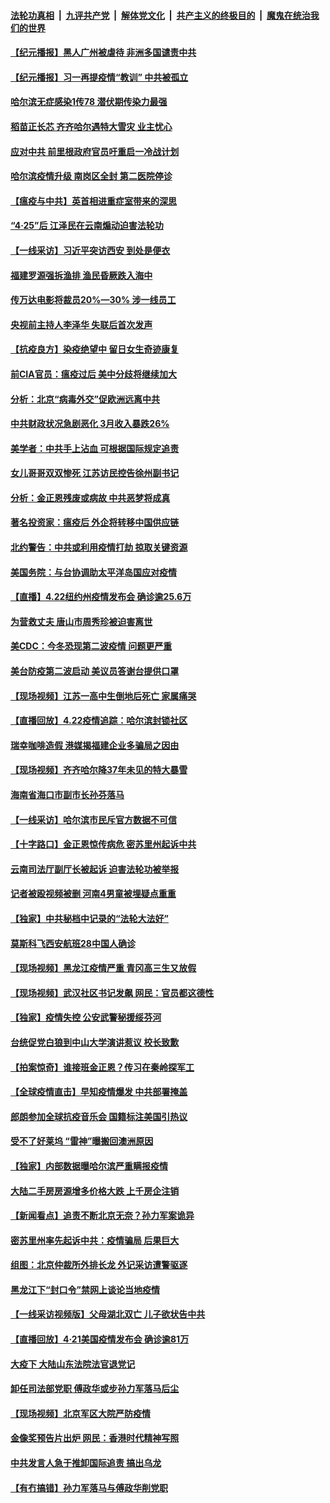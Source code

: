####  [法轮功真相](../../../../basic/blob/master/README.md?t=04230501) &nbsp;|&nbsp; [九评共产党](../../../../9ping.md/blob/master/README.md?t=04230501) &nbsp;|&nbsp; [解体党文化](../../../../jtdwh.md/blob/master/README.md?t=04230501)  &nbsp;|&nbsp; [共产主义的终极目的](../../../../gczydzjmd.md/blob/master/README.md?t=04230501) &nbsp;|&nbsp; [魔鬼在统治我们的世界](../../../../mgztzwmdsj.md/blob/master/README.md?t=04230501) 

#### [【纪元播报】黑人广州被虐待 非洲多国谴责中共](../pages/nsc413/n12053217.md?t=04230501) 

#### [【纪元播报】习一再提疫情“教训” 中共被孤立](../pages/nsc413/n12053185.md?t=04230501) 

#### [哈尔滨无症感染1传78 潜伏期传染力最强](../pages/nsc413/n12052906.md?t=04230501) 

#### [稻苗正长芯 齐齐哈尔遇特大雪灾 业主忧心](../pages/nsc413/n12053184.md?t=04230501) 

#### [应对中共 前里根政府官员吁重启一冷战计划](../pages/nsc413/n12053125.md?t=04230501) 

#### [哈尔滨疫情升级 南岗区全封 第二医院停诊](../pages/nsc413/n12052017.md?t=04230501) 

#### [【瘟疫与中共】英首相进重症室带来的深思](../pages/nsc413/n12049532.md?t=04230501) 

#### [“4·25”后 江泽民在云南煽动迫害法轮功](../pages/nsc413/n12052774.md?t=04230501) 

#### [【一线采访】习近平突访西安 到处是便衣](../pages/nsc413/n12053085.md?t=04230501) 

#### [福建罗源强拆渔排 渔民昏厥跌入海中](../pages/nsc413/n12052944.md?t=04230501) 

#### [传万达电影将裁员20%—30% 涉一线员工](../pages/nsc413/n12052791.md?t=04230501) 

#### [央视前主持人李泽华 失联后首次发声](../pages/nsc413/n12052741.md?t=04230501) 

#### [【抗疫良方】染疫绝望中 留日女生奇迹康复](../pages/nsc413/n12052679.md?t=04230501) 

#### [前CIA官员：瘟疫过后 美中分歧将继续加大](../pages/nsc413/n12052795.md?t=04230501) 

#### [分析：北京“病毒外交”促欧洲远离中共](../pages/nsc413/n12052810.md?t=04230501) 

#### [中共财政状况急剧恶化 3月收入暴跌26%](../pages/nsc413/n12052485.md?t=04230501) 

#### [美学者：中共手上沾血 可根据国际规定追责](../pages/nsc413/n12052699.md?t=04230501) 

#### [女儿哥哥双双惨死 江苏访民控告徐州副书记](../pages/nsc413/n12052522.md?t=04230501) 

#### [分析：金正恩残废或病故 中共恶梦将成真](../pages/nsc413/n12052901.md?t=04230501) 

#### [著名投资家：瘟疫后 外企将转移中国供应链](../pages/nsc413/n12052757.md?t=04230501) 

#### [北约警告：中共或利用疫情打劫 掠取关键资源](../pages/nsc413/n12052643.md?t=04230501) 

#### [美国务院：与台协调助太平洋岛国应对疫情](../pages/nsc413/n12052604.md?t=04230501) 

#### [【直播】4.22纽约州疫情发布会 确诊逾25.6万](../pages/nsc413/n12052797.md?t=04230501) 

#### [为营救丈夫 唐山市周秀珍被迫害离世](../pages/nsc413/n12051919.md?t=04230501) 

#### [美CDC：今冬恐现第二波疫情 问题更严重](../pages/nsc413/n12052405.md?t=04230501) 

#### [美台防疫第二波启动 美议员答谢台提供口罩](../pages/nsc413/n12052468.md?t=04230501) 

#### [【现场视频】江苏一高中生倒地后死亡 家属痛哭](../pages/nsc413/n12052230.md?t=04230501) 

#### [【直播回放】4.22疫情追踪：哈尔滨封锁社区](../pages/nsc413/n12052125.md?t=04230501) 

#### [瑞幸咖啡造假 港媒揭福建企业多骗局之因由](../pages/nsc413/n12052171.md?t=04230501) 

#### [【现场视频】齐齐哈尔降37年未见的特大暴雪](../pages/nsc413/n12052108.md?t=04230501) 

#### [海南省海口市副市长孙芬落马](../pages/nsc413/n12051977.md?t=04230501) 

#### [【一线采访】哈尔滨市民斥官方数据不可信](../pages/nsc413/n12052019.md?t=04230501) 


#### [【十字路口】金正恩惊传病危 密苏里州起诉中共](../pages/nsc413/n12050987.md?t=04230501) 

#### [云南司法厅副厅长被起诉 迫害法轮功被举报](../pages/nsc413/n12051912.md?t=04230501) 

#### [记者被殴视频被删 河南4男童被埋疑点重重](../pages/nsc413/n12051773.md?t=04230501) 

#### [【独家】中共秘档中记录的“法轮大法好”](../pages/nsc413/n12041822.md?t=04230501) 

#### [莫斯科飞西安航班28中国人确诊](../pages/nsc413/n12051318.md?t=04230501) 

#### [【现场视频】黑龙江疫情严重 青冈高三生又放假](../pages/nsc413/n12051529.md?t=04230501) 

#### [【现场视频】武汉社区书记发飙 网民：官员都这德性](../pages/nsc413/n12051398.md?t=04230501) 

#### [【独家】疫情失控 公安武警秘援绥芬河](../pages/nsc413/n12050913.md?t=04230501) 

#### [台统促党白狼到中山大学演讲惹议 校长致歉](../pages/nsc413/n12050986.md?t=04230501) 

#### [【拍案惊奇】谁接班金正恩？传习在秦岭探军工](../pages/nsc413/n12050955.md?t=04230501) 

#### [【全球疫情直击】早知疫情爆发 中共部署掩盖](../pages/nsc413/n12050901.md?t=04230501) 

#### [郎朗参加全球抗疫音乐会 国籍标注美国引热议](../pages/nsc413/n12050674.md?t=04230501) 

#### [受不了好莱坞 “雷神”曝搬回澳洲原因](../pages/nsc413/n12050477.md?t=04230501) 

#### [【独家】内部数据曝哈尔滨严重瞒报疫情](../pages/nsc413/n12050207.md?t=04230501) 

#### [大陆二手房房源增多价格大跌 上千房企注销](../pages/nsc413/n12050782.md?t=04230501) 

#### [【新闻看点】追责不断北京无奈？孙力军案诡异](../pages/nsc413/n12050026.md?t=04230501) 

#### [密苏里州率先起诉中共：疫情骗局 后果巨大](../pages/nsc413/n12050604.md?t=04230501) 

#### [组图：北京仲裁所外排长龙 外记采访遭警驱逐](../pages/nsc413/n12050200.md?t=04230501) 

#### [黑龙江下“封口令”禁网上谈论当地疫情](../pages/nsc413/n12050489.md?t=04230501) 

#### [【一线采访视频版】父母湖北双亡 儿子欲状告中共](../pages/nsc413/n12047383.md?t=04230501) 

#### [【直播回放】4·21美国疫情发布会 确诊逾81万](../pages/nsc413/n12050506.md?t=04230501) 

#### [大疫下 大陆山东法院法官退党记](../pages/nsc413/n12047239.md?t=04230501) 

#### [卸任司法部党职 傅政华或步孙力军落马后尘](../pages/nsc413/n12050517.md?t=04230501) 

#### [【现场视频】北京军区大院严防疫情](../pages/nsc413/n12050476.md?t=04230501) 

#### [金像奖预告片出炉 网民：香港时代精神写照](../pages/nsc413/n12049986.md?t=04230501) 

#### [中共发言人急于推卸国际追责 搞出乌龙](../pages/nsc413/n12050056.md?t=04230501) 

#### [【有冇搞错】孙力军落马与傅政华削党职](../pages/nsc413/n12050374.md?t=04230501) 

